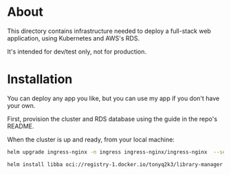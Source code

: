 # About
This directory contains infrastructure needed to deploy a full-stack web application, using Kubernetes and AWS's RDS. 

It's intended for dev/test only, not for production.

# Installation
You can deploy any app you like, but you can use my app if you don't have your own.

First, provision the cluster and RDS database using the guide in the repo's README.

When the cluster is up and ready, from your local machine:
```bash
helm upgrade ingress-nginx -n ingress ingress-nginx/ingress-nginx  --set controller.service.type=NodePort --set controller.service.nodePorts.http=30080

helm install libba oci://registry-1.docker.io/tonyq2k3/library-manager --version 2.0.0 -n test --create-namespace --set database.service.url=<rds_endpoint_url_only>
```